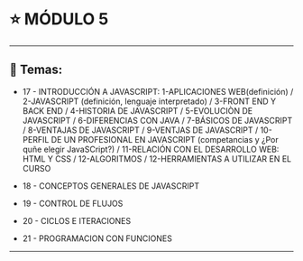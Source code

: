 # :star: MÓDULO 5

---

## :book: Temas:

- 17 - INTRODUCCIÓN A JAVASCRIPT: 1-APLICACIONES WEB(definición) / 2-JAVASCRIPT (definición, lenguaje interpretado) / 3-FRONT END Y BACK END  / 4-HISTORIA DE JAVASCRIPT / 5-EVOLUCIÒN DE JAVASCRIPT / 6-DIFERENCIAS CON JAVA / 7-BÁSICOS DE JAVASCRIPT / 8-VENTAJAS DE JAVASCRIPT / 9-VENTJAS DE JAVASCRIPT / 10-PERFIL DE UN PROFESIONAL EN JAVASCRIPT (competancias y ¿Por quñe elegir JavaSCript?) / 11-RELACIÓN CON EL DESARROLLO WEB: HTML Y CSS /  12-ALGORITMOS / 12-HERRAMIENTAS A UTILIZAR EN EL CURSO

- 18 - CONCEPTOS GENERALES DE JAVASCRIPT 

- 19 - CONTROL DE FLUJOS 

- 20 - CICLOS E ITERACIONES 

- 21 - PROGRAMACION CON FUNCIONES

---
